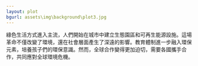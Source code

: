 ```yaml
---
layout: plot
bgurl: assets\img\background\plot3.jpg
---
```

綠色生活方式進入主流，人們開始在城市中建立生態園區和可再生能源設施。這場革命不僅改變了環境，還在社會層面產生了深遠的影響。教育體制進一步融入環保元素，培養孩子們的環保意識。然而，全球合作變得更加迫切，需要各國攜手合作，共同應對全球環境危機。